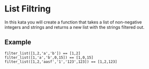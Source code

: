 # List Filtring

In this kata you will create a function that takes a list of non-negative integers and strings and returns a new list with the strings filtered out.

## Example

    filter_list([1,2,'a','b']) == [1,2]
    filter_list([1,'a','b',0,15]) == [1,0,15]
    filter_list([1,2,'aasf','1','123',123]) == [1,2,123]
